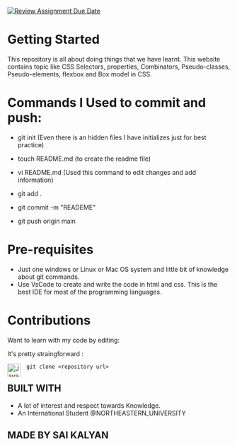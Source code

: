 [![Review Assignment Due Date](https://classroom.github.com/assets/deadline-readme-button-22041afd0340ce965d47ae6ef1cefeee28c7c493a6346c4f15d667ab976d596c.svg)](https://classroom.github.com/a/KmPbWu2y)


# Getting Started

This repository is all about doing things that we have learnt.
This website contains topic like CSS Selectors, properties, Combinators, Pseudo-classes, Pseudo-elements, flexbox and Box model in CSS.


# Commands I Used to commit and push:

- git init (Even there is an hidden files I have initializes just for best practice)

- touch README.md (to create the readme file)

- vi README.md (Used this command to edit changes and add information)

- git add .

- git commit -m "READEME"

- git push origin main


# Pre-requisites

- Just one windows or Linux or Mac OS system and little bit of knowledge about git commands.
- Use VsCode to create and write the code in html and css. This is the best IDE for most of the programming languages.

# Contributions

Want to learn with my code by editing:

It's pretty straingforward :

<img align="left" alt="Java" width="30px" style="padding-right:10px;" src="https://cdn.jsdelivr.net/gh/devicons/devicon/icons/git/git-original.svg" />


```git clone <repository url>```

## BUILT WITH

* A lot of interest and respect towards Knowledge.
* An International Student @NORTHEASTERN_UNIVERSITY

## MADE BY SAI KALYAN